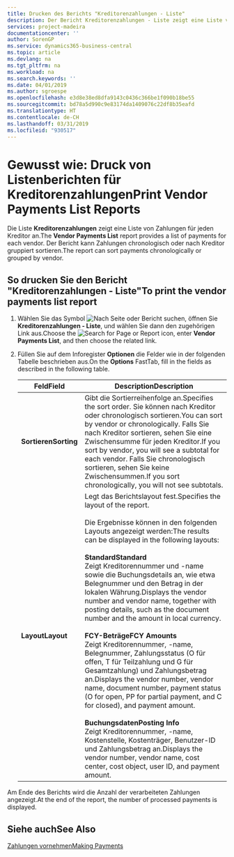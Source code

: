 ```yaml
---
title: Drucken des Berichts "Kreditorenzahlungen - Liste"
description: Der Bericht Kreditorenzahlungen - Liste zeigt eine Liste von Zahlungen für jeden Kreditor an. Der Bericht kann Zahlungen chronologisch oder nach Kreditor gruppiert sortieren.
services: project-madeira
documentationcenter: ''
author: SorenGP
ms.service: dynamics365-business-central
ms.topic: article
ms.devlang: na
ms.tgt_pltfrm: na
ms.workload: na
ms.search.keywords: ''
ms.date: 04/01/2019
ms.author: sgroespe
ms.openlocfilehash: e3d8e38ed8dfa9143c0436c366be1f090b18be55
ms.sourcegitcommit: bd78a5d990c9e83174da1409076c22df8b35eafd
ms.translationtype: HT
ms.contentlocale: de-CH
ms.lasthandoff: 03/31/2019
ms.locfileid: "930517"
---
```

# <a name="print-vendor-payments-list-reports"></a><span data-ttu-id="6556b-104">Gewusst wie: Druck von Listenberichten für Kreditorenzahlungen</span><span class="sxs-lookup"><span data-stu-id="6556b-104">Print Vendor Payments List Reports</span></span>
<span data-ttu-id="6556b-105">Die Liste **Kreditorenzahlungen** zeigt eine Liste von Zahlungen für jeden Kreditor an.</span><span class="sxs-lookup"><span data-stu-id="6556b-105">The **Vendor Payments List** report provides a list of payments for each vendor.</span></span> <span data-ttu-id="6556b-106">Der Bericht kann Zahlungen chronologisch oder nach Kreditor gruppiert sortieren.</span><span class="sxs-lookup"><span data-stu-id="6556b-106">The report can sort payments chronologically or grouped by vendor.</span></span>  

## <a name="to-print-the-vendor-payments-list-report"></a><span data-ttu-id="6556b-107">So drucken Sie den Bericht "Kreditorenzahlungen - Liste"</span><span class="sxs-lookup"><span data-stu-id="6556b-107">To print the vendor payments list report</span></span>  

1.  <span data-ttu-id="6556b-108">Wählen Sie das Symbol ![Nach Seite oder Bericht suchen](../../media/ui-search/search_small.png "Nach Seite oder Bericht suchen"), öffnen Sie **Kreditorenzahlungen - Liste**, und wählen Sie dann den zugehörigen Link aus.</span><span class="sxs-lookup"><span data-stu-id="6556b-108">Choose the ![Search for Page or Report](../../media/ui-search/search_small.png "Search for Page or Report icon") icon, enter **Vendor Payments List**, and then choose the related link.</span></span>  
2.  <span data-ttu-id="6556b-109">Füllen Sie auf dem Inforegister **Optionen** die Felder wie in der folgenden Tabelle beschrieben aus.</span><span class="sxs-lookup"><span data-stu-id="6556b-109">On the **Options** FastTab, fill in the fields as described in the following table.</span></span>  

    |<span data-ttu-id="6556b-110">Feld</span><span class="sxs-lookup"><span data-stu-id="6556b-110">Field</span></span>|<span data-ttu-id="6556b-111">Description</span><span class="sxs-lookup"><span data-stu-id="6556b-111">Description</span></span>|  
    |---------------------------------|---------------------------------------|  
    |<span data-ttu-id="6556b-112">**Sortieren**</span><span class="sxs-lookup"><span data-stu-id="6556b-112">**Sorting**</span></span>|<span data-ttu-id="6556b-113">Gibt die Sortierreihenfolge an.</span><span class="sxs-lookup"><span data-stu-id="6556b-113">Specifies the sort order.</span></span> <span data-ttu-id="6556b-114">Sie können nach Kreditor oder chronologisch sortieren.</span><span class="sxs-lookup"><span data-stu-id="6556b-114">You can sort by vendor or chronologically.</span></span> <span data-ttu-id="6556b-115">Falls Sie nach Kreditor sortieren, sehen Sie eine Zwischensumme für jeden Kreditor.</span><span class="sxs-lookup"><span data-stu-id="6556b-115">If you sort by vendor, you will see a subtotal for each vendor.</span></span> <span data-ttu-id="6556b-116">Falls Sie chronologisch sortieren, sehen Sie keine Zwischensummen.</span><span class="sxs-lookup"><span data-stu-id="6556b-116">If you sort chronologically, you will not see subtotals.</span></span>|  
    |<span data-ttu-id="6556b-117">**Layout**</span><span class="sxs-lookup"><span data-stu-id="6556b-117">**Layout**</span></span>|<span data-ttu-id="6556b-118">Legt das Berichtslayout fest.</span><span class="sxs-lookup"><span data-stu-id="6556b-118">Specifies the layout of the report.</span></span><br /><br /> <span data-ttu-id="6556b-119">Die Ergebnisse können in den folgenden Layouts angezeigt werden:</span><span class="sxs-lookup"><span data-stu-id="6556b-119">The results can be displayed in the following layouts:</span></span><br /><br /> <span data-ttu-id="6556b-120">**Standard**</span><span class="sxs-lookup"><span data-stu-id="6556b-120">**Standard**</span></span><br /> <span data-ttu-id="6556b-121">Zeigt Kreditorennummer und -name sowie die Buchungsdetails an, wie etwa Belegnummer und den Betrag in der lokalen Währung.</span><span class="sxs-lookup"><span data-stu-id="6556b-121">Displays the vendor number and vendor name, together with posting details, such as the document number and the amount in local currency.</span></span><br /><br /> <span data-ttu-id="6556b-122">**FCY-Beträge**</span><span class="sxs-lookup"><span data-stu-id="6556b-122">**FCY Amounts**</span></span><br /> <span data-ttu-id="6556b-123">Zeigt Kreditorennummer, -name, Belegnummer, Zahlungsstatus (O für offen, T für Teilzahlung und G für Gesamtzahlung) und Zahlungsbetrag an.</span><span class="sxs-lookup"><span data-stu-id="6556b-123">Displays the vendor number, vendor name, document number, payment status (O for open, PP for partial payment, and C for closed), and payment amount.</span></span><br /><br /> <span data-ttu-id="6556b-124">**Buchungsdaten**</span><span class="sxs-lookup"><span data-stu-id="6556b-124">**Posting Info**</span></span><br /> <span data-ttu-id="6556b-125">Zeigt Kreditorennummer, -name, Kostenstelle, Kostenträger, Benutzer-ID und Zahlungsbetrag an.</span><span class="sxs-lookup"><span data-stu-id="6556b-125">Displays the vendor number, vendor name, cost center, cost object, user ID, and payment amount.</span></span>|  

 <span data-ttu-id="6556b-126">Am Ende des Berichts wird die Anzahl der verarbeiteten Zahlungen angezeigt.</span><span class="sxs-lookup"><span data-stu-id="6556b-126">At the end of the report, the number of processed payments is displayed.</span></span>  

## <a name="see-also"></a><span data-ttu-id="6556b-127">Siehe auch</span><span class="sxs-lookup"><span data-stu-id="6556b-127">See Also</span></span>  
[<span data-ttu-id="6556b-128">Zahlungen vornehmen</span><span class="sxs-lookup"><span data-stu-id="6556b-128">Making Payments</span></span>](../../payables-make-payments.md)
